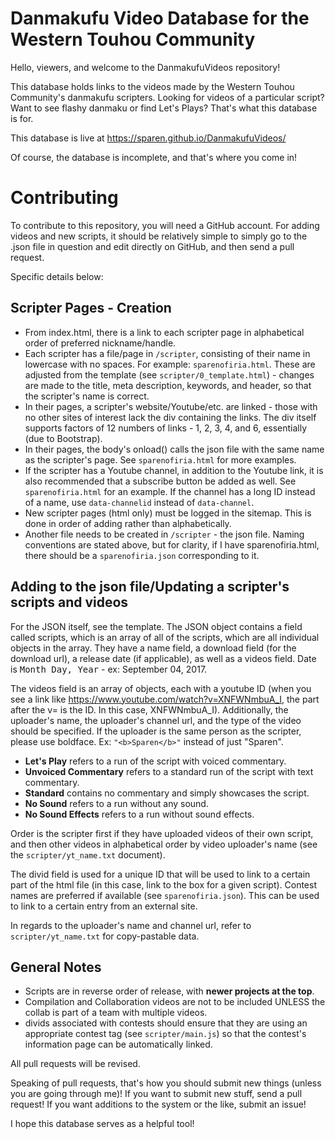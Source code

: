 # Danmakufu Video Database for the Western Touhou Community
Hello, viewers, and welcome to the DanmakufuVideos repository!

This database holds links to the videos made by the Western Touhou Community's danmakufu scripters. Looking for videos of a particular script? Want to see flashy danmaku or find Let's Plays? That's what this database is for.

This database is live at https://sparen.github.io/DanmakufuVideos/ 

Of course, the database is incomplete, and that's where you come in!

# Contributing
To contribute to this repository, you will need a GitHub account. For adding videos and new scripts, it should be relatively simple to simply go to the .json file in question and edit directly on GitHub, and then send a pull request.

Specific details below:

## Scripter Pages - Creation
* From index.html, there is a link to each scripter page in alphabetical order of preferred nickname/handle.  
* Each scripter has a file/page in `/scripter`, consisting of their name in lowercase with no spaces. For example: `sparenofiria.html`. These are adjusted from the template (see `scripter/0_template.html`) - changes are made to the title, meta description, keywords, and header, so that the scripter's name is correct.  
* In their pages, a scripter's website/Youtube/etc. are linked - those with no other sites of interest lack the div containing the links. The div itself supports factors of 12 numbers of links - 1, 2, 3, 4, and 6, essentially (due to Bootstrap).  
* In their pages, the body's onload() calls the json file with the same name as the scripter's page. See `sparenofiria.html` for more examples.  
* If the scripter has a Youtube channel, in addition to the Youtube link, it is also recommended that a subscribe button be added as well. See `sparenofiria.html` for an example. If the channel has a long ID instead of a name, use `data-channelid` instead of `data-channel`.  
* New scripter pages (html only) must be logged in the sitemap. This is done in order of adding rather than alphabetically.  
* Another file needs to be created in `/scripter` - the json file. Naming conventions are stated above, but for clarity, if I have sparenofiria.html, there should be a `sparenofiria.json` corresponding to it.  

## Adding to the json file/Updating a scripter's scripts and videos
For the JSON itself, see the template. The JSON object contains a field called scripts, which is an array of all of the scripts, which are all individual objects in the array. They have a name field, a download field (for the download url), a release date (if applicable), as well as a videos field. Date is <tt>Month Day, Year</tt> - ex: September 04, 2017.

The videos field is an array of objects, each with a youtube ID (when you see a link like https://www.youtube.com/watch?v=XNFWNmbuA_I, the part after the v= is the ID. In this case, XNFWNmbuA_I). Additionally, the uploader's name, the uploader's channel url, and the type of the video should be specified. If the uploader is the same person as the scripter, please use boldface. Ex: `"<b>Sparen</b>"` instead of just "Sparen".

* **Let's Play** refers to a run of the script with voiced commentary.  
* **Unvoiced Commentary** refers to a standard run of the script with text commentary.  
* **Standard** contains no commentary and simply showcases the script.  
* **No Sound** refers to a run without any sound.  
* **No Sound Effects** refers to a run without sound effects.  

Order is the scripter first if they have uploaded videos of their own script, and then other videos in alphabetical order by video uploader's name (see the `scripter/yt_name.txt` document).

The divid field is used for a unique ID that will be used to link to a certain part of the html file (in this case, link to the box for a given script). Contest names are preferred if available (see `sparenofiria.json`). This can be used to link to a certain entry from an external site.  

In regards to the uploader's name and channel url, refer to `scripter/yt_name.txt` for copy-pastable data.

## General Notes
* Scripts are in reverse order of release, with **newer projects at the top**. 
* Compilation and Collaboration videos are not to be included UNLESS the collab is part of a team with multiple videos.
* divids associated with contests should ensure that they are using an appropriate contest tag (see `scripter/main.js`) so that the contest's information page can be automatically linked.  

All pull requests will be revised.

Speaking of pull requests, that's how you should submit new things (unless you are going through me)! If you want to submit new stuff, send a pull request! If you want additions to the system or the like, submit an issue!

I hope this database serves as a helpful tool!
